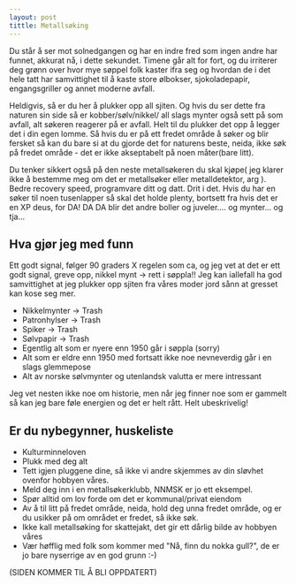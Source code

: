 ```yaml
---
layout: post
tittle: Metallsøking  
---
```

Du står å ser mot solnedgangen og har en indre fred som ingen andre har funnet, akkurat nå, i dette sekundet. Timene går alt for fort, og du irriterer deg grønn over hvor mye søppel folk kaster ifra seg og hvordan 
de i det hele tatt har samvittighet til å kaste store ølbokser, sjokoladepapir, engangsgriller og annet moderne avfall. 

Heldigvis, så er du her å plukker opp all sjiten. Og hvis du ser dette fra naturen
sin side så er kobber/sølv/nikkel/ all slags mynter også sett på som avfall, alt søkeren reagerer på er avfall. Helt til du plukker det opp å legger det i din egen lomme. Så hvis du er på ett fredet 
område å søker og blir fersket så kan du bare si at du gjorde det for naturens beste, neida, ikke søk på fredet område - det er ikke akseptabelt på noen måter(bare litt). 

Du tenker sikkert også på den neste metallsøkeren du skal kjøpe( jeg klarer ikke å bestemme meg om det er metallsøker eller metalldetektor, arg ). Bedre recovery speed, programvare ditt og datt. Drit i det. Hvis
du har en søker til noen tusenlapper så skal det holde plenty, bortsett fra hvis det er en XP deus, for DA! DA DA blir det andre boller og juveler.... og mynter... og tja... 

## Hva gjør jeg med funn

Ett godt signal, følger 90 graders X regelen som ca, og jeg vet at det er ett godt signal, greve opp, nikkel mynt -> rett i søppla!! Jeg kan iallefall ha god samvittighet at jeg plukker opp sjiten fra 
våres moder jord sånn at gresset kan kose seg mer. 

- Nikkelmynter -> Trash 
- Patronhylser -> Trash 
- Spiker -> Trash 
- Sølvpapir -> Trash 
- Egentlig alt som er nyere enn 1950 går i søppla (sorry) 
- Alt som er eldre enn 1950 med fortsatt ikke noe nevneverdig går i en slags glemmepose 
- Alt av norske sølvmynter og utenlandsk valutta er mere intressant 

Jeg vet nesten ikke noe om historie, men når jeg finner noe som er gammelt så kan jeg bare føle energien og det er helt rått. Helt ubeskrivelig! 


## Er du nybegynner, huskeliste 

- Kulturminneloven
- Plukk med deg alt
- Tett igjen pluggene dine, så ikke vi andre skjemmes av din sløvhet ovenfor hobbyen våres.
- Meld deg inn i en metallsøkerklubb, NNMSK er jo ett eksempel. 
- Spør alltid om lov forde om det er kommunal/privat eiendom 
- Av å til litt på fredet område, neida, hold deg unna fredet område, og er du usikker på om området er fredet, så ikke søk. 
- Ikke kall metallsøking for skattejakt, det gir ett dårlig bilde av hobbyen våres 
- Vær høfflig med folk som kommer med "Nå, finn du nokka gull?", de er jo bare nyserrige av en god grunn :-) 
   



(SIDEN KOMMER TIL Å BLI OPPDATERT) 
